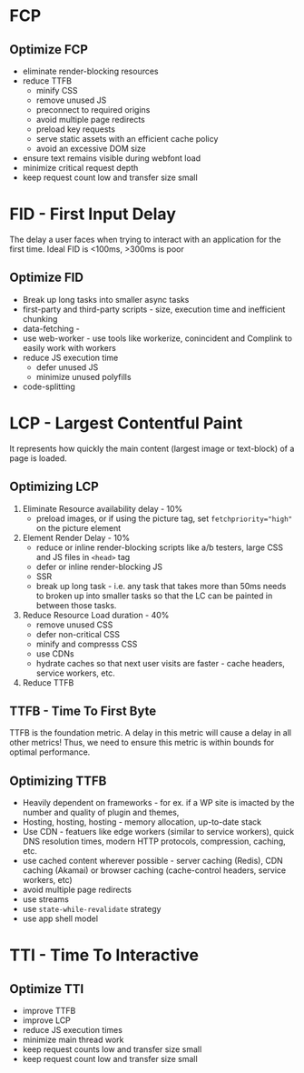 # FCP

## Optimize FCP
- eliminate render-blocking resources
- reduce TTFB
    - minify CSS
    - remove unused JS
    - preconnect to required origins
    - avoid multiple page redirects
    - preload key requests
    - serve static assets with an efficient cache policy
    - avoid an excessive DOM size
- ensure text remains visible during webfont load
- minimize critical request depth
- keep request count low and transfer size small

# FID - First Input Delay
The delay a user faces when trying to interact with an application for the first time.  Ideal FID is <100ms, >300ms is poor

## Optimize FID
- Break up long tasks into smaller async tasks
- first-party and third-party scripts - size, execution time and inefficient chunking
- data-fetching - 
- use web-worker - use tools like workerize, conincident and Complink to easily work with workers
- reduce JS execution time
    - defer unused JS
    - minimize unused polyfills
- code-splitting

# LCP - Largest Contentful Paint
It represents how quickly the main content (largest image or text-block) of a page is loaded.

## Optimizing LCP
1. Eliminate Resource availability delay - 10%
    - preload images, or if using the picture tag, set `fetchpriority="high"` on the picture element
1. Element Render Delay - 10%
    - reduce or inline render-blocking scripts like a/b testers, large CSS and JS files in `<head>` tag
    - defer or inline render-blocking JS
    - SSR
    - break up long task - i.e. any task that takes more than 50ms needs to broken up into smaller tasks so that the LC can be painted in between those tasks.
1. Reduce Resource Load duration - 40%
    - remove unused CSS
    - defer non-critical CSS
    - minify and compresss CSS
    - use CDNs 
    - hydrate caches so that next user visits are faster - cache headers, service workers, etc.
1. Reduce TTFB
    
## TTFB - Time To First Byte
TTFB is the foundation metric.  A delay in this metric will cause a delay in all other metrics!  Thus, we need to ensure this metric is within bounds for optimal performance.

## Optimizing TTFB
- Heavily dependent on frameworks - for ex. if a WP site is imacted by the number and quality of plugin and themes,
- Hosting, hosting, hosting - memory allocation, up-to-date stack
- Use CDN - featuers like edge workers (similar to service workers), quick DNS resolution times, modern HTTP protocols, compression, caching, etc.
-  use cached content wherever possible - server caching (Redis), CDN caching (Akamai) or browser caching (cache-control headers, service workers, etc)
- avoid multiple page redirects
- use streams
- use `state-while-revalidate` strategy
- use app shell model

# TTI - Time To Interactive

## Optimize TTI
- improve TTFB
- improve LCP
- reduce JS execution times
- minimize main thread work
- keep request counts low and transfer size small
- keep request count low and transfer size small
